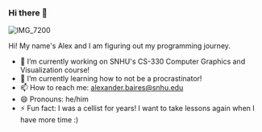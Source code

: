 ### Hi there 👋

<!--
**Bentrollio/Bentrollio** is a ✨ _special_ ✨ repository because its `README.md` (this file) appears on your GitHub profile.

Here are some ideas to get you started:

- 🔭 I’m currently working on ...
- 🌱 I’m currently learning ...
- 👯 I’m looking to collaborate on ...
- 🤔 I’m looking for help with ...
- 💬 Ask me about ...
- 📫 How to reach me: ...
- 😄 Pronouns: ...
- ⚡ Fun fact: ...
-->

![IMG_7200](https://github.com/Bentrollio/Bentrollio/assets/109702084/3e6b38fd-6b85-46ef-9cd3-6fbaa2a916d4)

Hi! My name's Alex and I am figuring out my programming journey.

- 🔭 I’m currently working on SNHU's CS-330 Computer Graphics and Visualization course!
- 🌱 I’m currently learning how to not be a procrastinator!
- 📫 How to reach me: alexander.baires@snhu.edu
- 😄 Pronouns: he/him
- ⚡ Fun fact: I was a cellist for years! I want to take lessons again when I have more time :)
